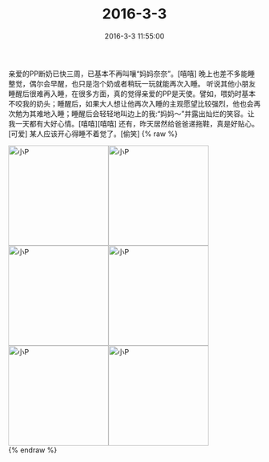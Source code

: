 ﻿---
title: 2016-3-3
date: 2016-3-3 11:55:00
tags:
categories: 妈妈
---
亲爱的PP断奶已快三周，已基本不再叫嚷“妈妈奈奈”。[嘻嘻]
晚上也差不多能睡整觉，偶尔会早醒，也只是泡个奶或者稍玩一玩就能再次入睡。
听说其他小朋友睡醒后很难再入睡，在很多方面，真的觉得亲爱的PP是天使。譬如，喂奶时基本不咬我的奶头；睡醒后，如果大人想让他再次入睡的主观愿望比较强烈，他也会再次勉为其难地入睡；睡醒后会轻轻地叫边上的我:“妈妈～”并露出灿烂的笑容。让我一天都有大好心情。[嘻嘻][嘻嘻]
还有，昨天居然给爸爸递拖鞋，真是好贴心。[可爱]
某人应该开心得睡不着觉了。[偷笑]
{% raw %}
<div style="width:500 px">
<div style="float:left; width:100 px"><img src="/images/微信图片_20171012134727.jpg" width="200" alt="小P"></div>
<div style="float:left; width:100 px"><img src="/images/微信图片_20171012134735.jpg" width="200" alt="小P"></div>
<div style="float:left; width:100 px"><img src="/images/微信图片_20171012134742.jpg" width="200" alt="小P"></div>
<div style="float:left; width:100 px"><img src="/images/微信图片_20171012134750.jpg" width="200" alt="小P"></div>
<div style="float:left; width:100 px"><img src="/images/微信图片_20171012134758.jpg" width="200" alt="小P"></div>
<div style="float:left; width:100 px"><img src="/images/微信图片_20171012134805.jpg" width="200" alt="小P"></div>
<div style="clear:both"></div>
</div>
{% endraw %}